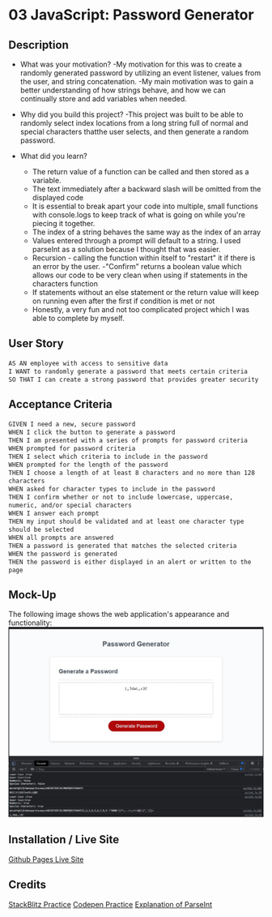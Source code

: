 # 03 JavaScript: Password Generator

## Description

- What was your motivation?
    -My motivation for this was to create a randomly generated password by utilizing an event listener, values from the user, and string concatenation.
    -My main motivation was to gain a better understanding of how strings behave, and how we can continually store and add variables when needed.

- Why did you build this project?
    -This project was built to be able to randomly select index locations from a long string full of normal and special characters thatthe user selects, and then generate a random password.

- What did you learn?
    - The return value of a function can be called and then stored as a variable.
    - The text immediately after a backward slash will be omitted from the displayed code
    - It is essential to break apart your code into multiple, small functions with console.logs to keep track of what is going on while you're piecing it together.
    - The index of a string behaves the same way as the index of an array
    - Values entered through a prompt will default to a string. I used parseInt as a solution because I thought that was easier.
    - Recursion - calling the function within itself to "restart" it if there is an error by the user.
    -"Confirm" returns a boolean value which allows our code to be very clean when using if statements in the characters function
    - If statements without an else statement or the return value will keep on running even after the first if condition is met or not
    - Honestly, a very fun and not too complicated project which I was able to complete by myself.

## User Story

```
AS AN employee with access to sensitive data
I WANT to randomly generate a password that meets certain criteria
SO THAT I can create a strong password that provides greater security
```

## Acceptance Criteria

```
GIVEN I need a new, secure password
WHEN I click the button to generate a password
THEN I am presented with a series of prompts for password criteria
WHEN prompted for password criteria
THEN I select which criteria to include in the password
WHEN prompted for the length of the password
THEN I choose a length of at least 8 characters and no more than 128 characters
WHEN asked for character types to include in the password
THEN I confirm whether or not to include lowercase, uppercase, numeric, and/or special characters
WHEN I answer each prompt
THEN my input should be validated and at least one character type should be selected
WHEN all prompts are answered
THEN a password is generated that matches the selected criteria
WHEN the password is generated
THEN the password is either displayed in an alert or written to the page
```

## Mock-Up

The following image shows the web application's appearance and functionality:
![Once the "Generate Password" button is pressed, the user is taken through prompts before being given a randomly generated password".](./Assets/03Challenge%20-%20PW%20Generator.jpg)

## Installation / Live Site

[Github Pages Live Site](https://cjmoye30.github.io/03JavaScript_Challenge/)

## Credits

[StackBlitz Practice](https://stackblitz.com/edit/web-platform-xgikcm?file=styles.css,script.js)
[Codepen Practice](https://codepen.io/cjmoye30/pen/KKBjgpZ?editors=1111)
[Explanation of ParseInt](https://www.webdevelopersnotes.com/the-javascript-prompt-getting-user-input)

